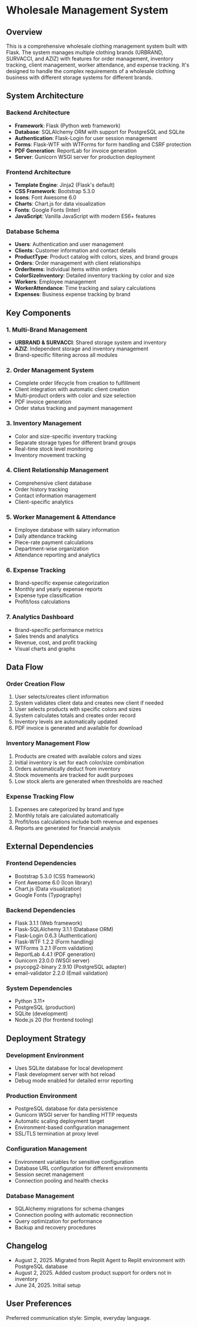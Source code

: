 # Wholesale Management System

## Overview

This is a comprehensive wholesale clothing management system built with Flask. The system manages multiple clothing brands (URBRAND, SURVACCI, and AZIZ) with features for order management, inventory tracking, client management, worker attendance, and expense tracking. It's designed to handle the complex requirements of a wholesale clothing business with different storage systems for different brands.

## System Architecture

### Backend Architecture
- **Framework**: Flask (Python web framework)
- **Database**: SQLAlchemy ORM with support for PostgreSQL and SQLite
- **Authentication**: Flask-Login for user session management
- **Forms**: Flask-WTF with WTForms for form handling and CSRF protection
- **PDF Generation**: ReportLab for invoice generation
- **Server**: Gunicorn WSGI server for production deployment

### Frontend Architecture
- **Template Engine**: Jinja2 (Flask's default)
- **CSS Framework**: Bootstrap 5.3.0
- **Icons**: Font Awesome 6.0
- **Charts**: Chart.js for data visualization
- **Fonts**: Google Fonts (Inter)
- **JavaScript**: Vanilla JavaScript with modern ES6+ features

### Database Schema
- **Users**: Authentication and user management
- **Clients**: Customer information and contact details
- **ProductType**: Product catalog with colors, sizes, and brand groups
- **Orders**: Order management with client relationships
- **OrderItems**: Individual items within orders
- **ColorSizeInventory**: Detailed inventory tracking by color and size
- **Workers**: Employee management
- **WorkerAttendance**: Time tracking and salary calculations
- **Expenses**: Business expense tracking by brand

## Key Components

### 1. Multi-Brand Management
- **URBRAND & SURVACCI**: Shared storage system and inventory
- **AZIZ**: Independent storage and inventory management
- Brand-specific filtering across all modules

### 2. Order Management System
- Complete order lifecycle from creation to fulfillment
- Client integration with automatic client creation
- Multi-product orders with color and size selection
- PDF invoice generation
- Order status tracking and payment management

### 3. Inventory Management
- Color and size-specific inventory tracking
- Separate storage types for different brand groups
- Real-time stock level monitoring
- Inventory movement tracking

### 4. Client Relationship Management
- Comprehensive client database
- Order history tracking
- Contact information management
- Client-specific analytics

### 5. Worker Management & Attendance
- Employee database with salary information
- Daily attendance tracking
- Piece-rate payment calculations
- Department-wise organization
- Attendance reporting and analytics

### 6. Expense Tracking
- Brand-specific expense categorization
- Monthly and yearly expense reports
- Expense type classification
- Profit/loss calculations

### 7. Analytics Dashboard
- Brand-specific performance metrics
- Sales trends and analytics
- Revenue, cost, and profit tracking
- Visual charts and graphs

## Data Flow

### Order Creation Flow
1. User selects/creates client information
2. System validates client data and creates new client if needed
3. User selects products with specific colors and sizes
4. System calculates totals and creates order record
5. Inventory levels are automatically updated
6. PDF invoice is generated and available for download

### Inventory Management Flow
1. Products are created with available colors and sizes
2. Initial inventory is set for each color/size combination
3. Orders automatically deduct from inventory
4. Stock movements are tracked for audit purposes
5. Low stock alerts are generated when thresholds are reached

### Expense Tracking Flow
1. Expenses are categorized by brand and type
2. Monthly totals are calculated automatically
3. Profit/loss calculations include both revenue and expenses
4. Reports are generated for financial analysis

## External Dependencies

### Frontend Dependencies
- Bootstrap 5.3.0 (CSS framework)
- Font Awesome 6.0 (Icon library)
- Chart.js (Data visualization)
- Google Fonts (Typography)

### Backend Dependencies
- Flask 3.1.1 (Web framework)
- Flask-SQLAlchemy 3.1.1 (Database ORM)
- Flask-Login 0.6.3 (Authentication)
- Flask-WTF 1.2.2 (Form handling)
- WTForms 3.2.1 (Form validation)
- ReportLab 4.4.1 (PDF generation)
- Gunicorn 23.0.0 (WSGI server)
- psycopg2-binary 2.9.10 (PostgreSQL adapter)
- email-validator 2.2.0 (Email validation)

### System Dependencies
- Python 3.11+
- PostgreSQL (production)
- SQLite (development)
- Node.js 20 (for frontend tooling)

## Deployment Strategy

### Development Environment
- Uses SQLite database for local development
- Flask development server with hot reload
- Debug mode enabled for detailed error reporting

### Production Environment
- PostgreSQL database for data persistence
- Gunicorn WSGI server for handling HTTP requests
- Automatic scaling deployment target
- Environment-based configuration management
- SSL/TLS termination at proxy level

### Configuration Management
- Environment variables for sensitive configuration
- Database URL configuration for different environments
- Session secret management
- Connection pooling and health checks

### Database Management
- SQLAlchemy migrations for schema changes
- Connection pooling with automatic reconnection
- Query optimization for performance
- Backup and recovery procedures

## Changelog
- August 2, 2025. Migrated from Replit Agent to Replit environment with PostgreSQL database
- August 2, 2025. Added custom product support for orders not in inventory
- June 24, 2025. Initial setup

## User Preferences

Preferred communication style: Simple, everyday language.